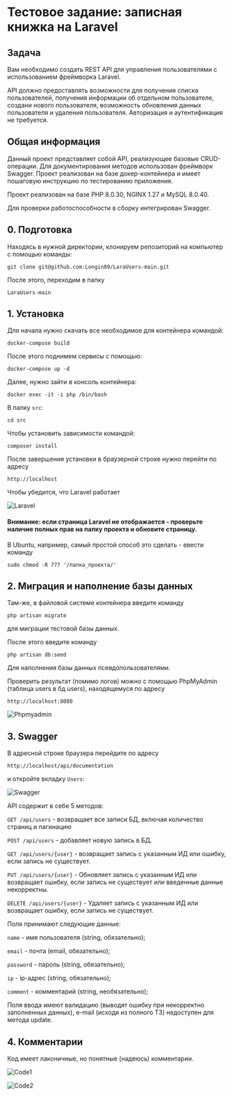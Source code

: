 # Тестовое задание: записная книжка на Laravel

## Задача
Вам необходимо создать REST API для управления пользователями с использованием фреймворка Laravel.

API должно предоставлять возможности для получения списка пользователей, получения информации об отдельном пользователе, создани нового пользователя, возможность обновления данных пользователя и удаления пользователя. Авторизация и аутентификация не требуется.

## Общая информация
Данный проект представляет собой API, реализующее базовые CRUD-операции.
Для документирования методов использован фреймворк Swagger.
Проект реализован на базе докер-контейнера и имеет пошаговую инструкцию по тестированию приложения.

Проект реализован на базе PHP 8.0.30, NGINX 1.27 и MySQL 8.0.40.

Для проверки работоспособности в сборку интегрирован Swagger.

## 0. Подготовка

Находясь в нужной директории, клонируем репозиторий на компьютер с помощью команды:

```git clone git@github.com:Longin89/LaraUsers-main.git```

После этого, переходим в папку

```LaraUsers-main```

## 1. Установка

Для начала нужно скачать все необходимое для  контейнера командой:

```docker-compose build```

После этого поднимем сервисы с помощью:

```docker-compose up -d```

Далее, нужно зайти в консоль контейнера:

```docker exec -it -i php /bin/bash```

В папку ```src```:

```cd src ```

Чтобы установить зависимости командой:

```composer install```

После завершения установки в браузерной строке нужно перейти по адресу

```http://localhost```

Чтобы убедится, что Laravel работает

![Laravel](/screenshots/1.jfif)

#### Внимание: если страница Laravel не отображается - проверьте наличие полных прав на папку проекта и обновите страницу.
В Ubuntu, например, самый простой способ это сделать - ввести команду

```sudo chmod -R 777 '/папка_проекта/'```

## 2. Миграция и наполнение базы данных

Там-же, в файловой системе контейнера введите команду

```php artisan migrate```

для миграции тестовой базы данных.

После этого введите команду

```php artisan db:seed```

Для наполнения базы данных псевдопользователями.

Проверить результат (помимо логов) можно с помощью PhpMyAdmin (таблица users в бд users), находящемуся по адресу

```http://localhost:8080```

![Phpmyadmin](/screenshots/2.jfif)

## 3. Swagger

В адресной строке браузера перейдите по адресу

```http://localhost/api/documentation```

и откройте вкладку ```Users```:

![Swagger](/screenshots/3.jfif)

API содержит в себе 5 методов:

```GET /api/users``` - возвращает все записи БД, включая количество страниц и пагинацию

```POST /api/users``` - добавляет новую запись в БД.

```GET /api/users/{user}``` - возвращает запись с указанным ИД или ошибку, если запись не существует.

```PUT /api/users/{user}``` - Обновляет запись с указанным ИД или возвращает ошибку, если запись не существует или введенные данные некорректны.

```DELETE /api/users/{user}``` - Удаляет запись с указанным ИД или возвращает ошибку, если запись не существует.

Поля принимают следующие данные:

```name``` - имя пользователя (string, обязательно);

```email``` - почта (email, обязательно);

```password``` - пароль (string, обязательно);

```ip``` - ip-адрес (string, обязательно);

```comment``` - комментарий (string, необязательно);

Поля ввода имеют валидацию (выводят ошибку при некорректно заполненных данных), e-mail (исходя из полного ТЗ) недоступен для метода update.



## 4. Комментарии

Код имеет лаконичные, но понятные (надеюсь) комментарии.

![Code1](/screenshots/4.jfif)

![Code2](/screenshots/5.jfif)